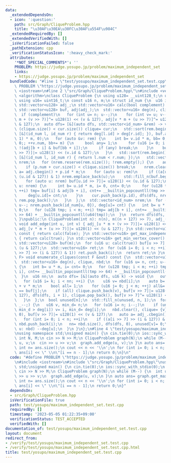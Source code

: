 ```yaml
---
data:
  _extendedDependsOn:
  - icon: ':question:'
    path: src/Graph/CliqueProblem.hpp
    title: "\u30AF\u30EA\u30FC\u30AF\u554F\u984C"
  _extendedRequiredBy: []
  _extendedVerifiedWith: []
  _isVerificationFailed: false
  _pathExtension: cpp
  _verificationStatusIcon: ':heavy_check_mark:'
  attributes:
    '*NOT_SPECIAL_COMMENTS*': ''
    PROBLEM: https://judge.yosupo.jp/problem/maximum_independent_set
    links:
    - https://judge.yosupo.jp/problem/maximum_independent_set
  bundledCode: "#line 1 \"test/yosupo/maximum_independent_set.test.cpp\"\n#define\
    \ PROBLEM \"https://judge.yosupo.jp/problem/maximum_independent_set\"\n#include\
    \ <iostream>\n#line 2 \"src/Graph/CliqueProblem.hpp\"\n#include <vector>\n#include\
    \ <algorithm>\nclass CliqueProblem {\n using u128= __uint128_t;\n using u64= uint64_t;\n\
    \ using u16= uint16_t;\n const u16 n, m;\n struct id_num {\n  u16 id, num;\n };\n\
    \ std::vector<u128> adj_;\n std::vector<u16> calc(bool complement) const {\n \
    \ std::vector<u128> buf, adj(adj_);\n  std::vector<u16> deg(n), clique, cur;\n\
    \  if (complement)\n   for (int u= n; u--;)\n    for (int v= u; v--;) adj[u *\
    \ m + (v >> 7)]^= u128(1) << (v & 127), adj[v * m + (u >> 7)]^= u128(1) << (u\
    \ & 127);\n  auto dfs= [&](auto dfs, std::vector<id_num> &rem) -> void {\n   if\
    \ (clique.size() < cur.size()) clique= cur;\n   std::sort(rem.begin(), rem.end(),\
    \ [&](id_num l, id_num r) { return deg[l.id] > deg[r.id]; }), buf.assign((n +\
    \ 1) * m, 0);\n   for (auto &v: rem) {\n    int b= v.id * m, bb= 0;\n    for (v.num=\
    \ 0;; ++v.num, bb+= m) {\n     bool any= 1;\n     for (u16 i= 0; i < m; ++i) any&=\
    \ !(adj[b + i] & buf[bb + i]);\n     if (any) break;\n    }\n    buf[bb + (v.id\
    \ >> 7)]|= u128(1) << (v.id & 127);\n   }\n   std::sort(rem.begin(), rem.end(),\
    \ [&](id_num l, id_num r) { return l.num < r.num; });\n   std::vector<id_num>\
    \ nrem;\n   for (nrem.reserve(rem.size()); !rem.empty();) {\n    auto p= rem.back();\n\
    \    if (p.num + cur.size() < clique.size()) break;\n    nrem.clear();\n    auto\
    \ a= adj.cbegin() + p.id * m;\n    for (auto u: rem)\n     if ((a[u.id >> 7] >>\
    \ (u.id & 127)) & 1) nrem.emplace_back(u);\n    std::fill_n(buf.begin(), m, 0);\n\
    \    for (auto u: nrem) buf[u.id >> 7]|= u128(1) << (u.id & 127);\n    for (auto\
    \ u: nrem) {\n     int b= u.id * m, i= 0, cnt= 0;\n     for (u128 tmp; i < m;\
    \ ++i) tmp= buf[i] & adj[b + i], cnt+= __builtin_popcountll(tmp >> 64) + __builtin_popcountll(u64(tmp));\n\
    \     deg[u.id]= cnt;\n    }\n    cur.push_back(p.id), dfs(dfs, nrem), cur.pop_back(),\
    \ rem.pop_back();\n   }\n  };\n  std::vector<id_num> nrem;\n  for (u16 u= n, cnt;\
    \ u--; nrem.push_back(id_num{u, 0}), deg[u]= cnt) {\n   int b= u * m, i= cnt=\
    \ 0;\n   for (u128 tmp; i < m; ++i) tmp= adj[b + i], cnt+= __builtin_popcountll(tmp\
    \ >> 64) + __builtin_popcountll(u64(tmp));\n  }\n  return dfs(dfs, nrem), clique;\n\
    \ }\npublic:\n CliqueProblem(int n): n(n), m((n + 127) >> 7), adj_(n * m) {}\n\
    \ void add_edge(int u, int v) { adj_[u * m + (v >> 7)]|= u128(1) << (v & 127),\
    \ adj_[v * m + (u >> 7)]|= u128(1) << (u & 127); }\n std::vector<u16> get_max_clique()\
    \ const { return calc(false); }\n std::vector<u16> get_max_independent_set() const\
    \ { return calc(true); }\n std::vector<u16> get_min_vertex_cover() const {\n \
    \ std::vector<u128> buf(m);\n  for (u16 u: calc(true)) buf[u >> 7]|= u128(1) <<\
    \ (u & 127);\n  std::vector<u16> ret;\n  for (u16 i= 0; i < n; ++i)\n   if (!((buf[i\
    \ >> 7] >> (i & 127)) & 1)) ret.push_back(i);\n  return ret;\n }\n template <class\
    \ F> void enumerate_cliques(const F &out) const {\n  std::vector<u128> buf;\n\
    \  std::vector<u16> deg(n), clique, nbd;\n  for (u16 u= n, cnt; u--; deg[u]= cnt)\
    \ {\n   int b= u * m, i= cnt= 0;\n   for (u128 tmp; i < m; ++i) tmp= adj_[b +\
    \ i], cnt+= __builtin_popcountll(tmp >> 64) + __builtin_popcountll(u64(tmp));\n\
    \  }\n  u16 nn;\n  auto dfs= [&](auto dfs, u16 k) -> void {\n   out(clique);\n\
    \   for (u16 i= k; i < nn; ++i) {\n    u16 v= nbd[i];\n    auto b= adj_.cbegin()\
    \ + v * m;\n    bool all= 1;\n    for (u16 j= 0; j < m; ++j) all&= (b[j] & buf[j])\
    \ == buf[j];\n    if (all) clique.push_back(v), buf[v >> 7]|= u128(1) << (v &\
    \ 127), dfs(dfs, i + 1), clique.pop_back(), buf[v >> 7]^= u128(1) << (v & 127);\n\
    \   }\n  };\n  bool unused[n];\n  std::fill_n(unused, n, 1);\n  for (u16 _= n;\
    \ _--;) {\n   u16 v, min_d= n;\n   for (u16 i= n; i--;)\n    if (unused[i] &&\
    \ min_d > deg[i]) v= i, min_d= deg[i];\n   nbd.clear(), clique= {v}, buf.assign(m,\
    \ 0), buf[v >> 7]|= u128(1) << (v & 127);\n   auto a= adj_.cbegin() + v * m;\n\
    \   for (int i= 0; i < n; ++i)\n    if ((a[i >> 7] >> (i & 127)) & unused[i])\
    \ nbd.push_back(i);\n   nn= nbd.size(), dfs(dfs, 0), unused[v]= 0;\n   for (auto\
    \ u: nbd) --deg[u];\n  }\n }\n};\n#line 4 \"test/yosupo/maximum_independent_set.test.cpp\"\
    \nusing namespace std;\nsigned main() {\n cin.tie(0);\n ios::sync_with_stdio(0);\n\
    \ int N, M;\n cin >> N >> M;\n CliqueProblem graph(N);\n while (M--) {\n  int\
    \ u, v;\n  cin >> u >> v;\n  graph.add_edge(u, v);\n }\n auto ans= graph.get_max_independent_set();\n\
    \ int n= ans.size();\n cout << n << '\\n';\n for (int i= 0; i < n; i++) cout <<\
    \ ans[i] << \" \\n\"[i == n - 1];\n return 0;\n}\n"
  code: "#define PROBLEM \"https://judge.yosupo.jp/problem/maximum_independent_set\"\
    \n#include <iostream>\n#include \"src/Graph/CliqueProblem.hpp\"\nusing namespace\
    \ std;\nsigned main() {\n cin.tie(0);\n ios::sync_with_stdio(0);\n int N, M;\n\
    \ cin >> N >> M;\n CliqueProblem graph(N);\n while (M--) {\n  int u, v;\n  cin\
    \ >> u >> v;\n  graph.add_edge(u, v);\n }\n auto ans= graph.get_max_independent_set();\n\
    \ int n= ans.size();\n cout << n << '\\n';\n for (int i= 0; i < n; i++) cout <<\
    \ ans[i] << \" \\n\"[i == n - 1];\n return 0;\n}"
  dependsOn:
  - src/Graph/CliqueProblem.hpp
  isVerificationFile: true
  path: test/yosupo/maximum_independent_set.test.cpp
  requiredBy: []
  timestamp: '2023-05-05 01:22:35+09:00'
  verificationStatus: TEST_ACCEPTED
  verifiedWith: []
documentation_of: test/yosupo/maximum_independent_set.test.cpp
layout: document
redirect_from:
- /verify/test/yosupo/maximum_independent_set.test.cpp
- /verify/test/yosupo/maximum_independent_set.test.cpp.html
title: test/yosupo/maximum_independent_set.test.cpp
---
```

